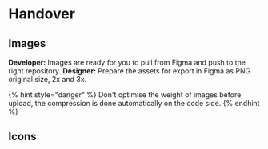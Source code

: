 # Handover

## Images

**Developer:** Images are ready for you to pull from Figma and push to the right repository.
**Designer:** Prepare the assets for export in Figma as PNG original size, 2x and 3x.

{% hint style="danger" %}
Don't optimise the weight of images before upload, the compression is done automatically on the code side. 
{% endhint %}

## Icons


